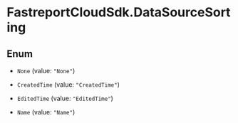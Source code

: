 # FastreportCloudSdk.DataSourceSorting

## Enum


* `None` (value: `"None"`)

* `CreatedTime` (value: `"CreatedTime"`)

* `EditedTime` (value: `"EditedTime"`)

* `Name` (value: `"Name"`)


